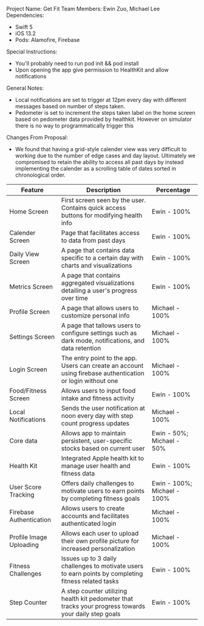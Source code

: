 Project Name: Get Fit
Team Members: Ewin Zuo, Michael Lee
Dependencies: 
* Swift 5
* iOS 13.2
* Pods: Alamofire, Firebase

Special Instructions:
* You'll probably need to run pod init && pod install
* Upon opening the app give permission to HealthKit and allow notifications

General Notes:
* Local notifications are set to trigger at 12pm every day with different messages based on number of steps taken.
* Pedometer is set to increment the steps taken label on the home screen based on pedometer data provided by healthkit. However on simulator there is no way to programmatically trigger this

Changes From Proposal:
* We found that having a grid-style calender view was very difficult to working due to the number of edge cases and day layout. Ultimately we compromised to retain the ability to access all past days by instead implementing the calender as a scrolling table of dates sorted in chronological order.

| **Feature**  | **Description**  | **Percentage**  |
|---|---|---|
| Home Screen  | First screen seen by the user. Contains quick access buttons for modifying health info | Ewin - 100% |
| Calender Screen | Page that facilitates access to data from past days | Ewin - 100% |
| Daily View Screen | A page that contains data specific to a certain day with charts and visualizations | Ewin - 100% |
| Metrics Screen | A page that contains aggregated visualizations detailing a user's progress over time | Ewin - 100% |
| Profile Screen | A page that allows users to customize personal info | Michael - 100% |
| Settings Screen| A page that tallows users to configure settings such as dark mode, notifications, and data retention | Michael - 100% |
| Login Screen | The entry point to the app. Users can create an account using firebase authentication or login without one | Michael - 100%|
| Food/Fitness Screen | Allows users to input food intake and fitness activity | Ewin - 100% |
| Local Notifications | Sends the user notification at noon every day with step count progress updates | Michael - 100%|
| Core data | Allows app to maintain persistent, user-specific stocks based on current user | Ewin - 50%; Michael - 50%|
| Health Kit | Integrated Apple health kit to manage user health and fitness data | Ewin - 100% |
| User Score Tracking | Offers daily challenges to motivate users to earn points by completing fitness goals | Ewin - 100%; Michael - 100%|
| Firebase Authentication | Allows users to create accounts and facilitates authenticated login | Michael - 100% |
| Profile Image Uploading | Allows each user to upload their own profile picture for increased personalization | Michael - 100%|
| Fitness Challenges | Issues up to 3 daily challenges to motivate users to earn points by completing fitness related tasks | Ewin - 100% |
| Step Counter | A step counter utilizing health kit pedometer that tracks your progress towards your daily step goals | Ewin - 100% |

